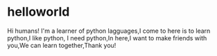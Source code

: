 # helloworld
Hi humans!
I'm a learner of python lagguages,I come to here is to learn python,I like python,
I need python,In here,I want to make friends with you,We can learn together,Thank you!
